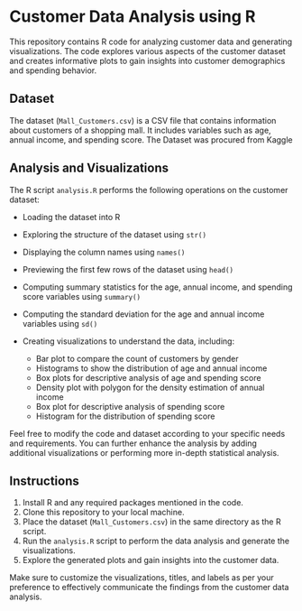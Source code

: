 # Customer Data Analysis using R

This repository contains R code for analyzing customer data and generating visualizations. The code explores various aspects of the customer dataset and creates informative plots to gain insights into customer demographics and spending behavior.

## Dataset

The dataset (`Mall_Customers.csv`) is a CSV file that contains information about customers of a shopping mall. It includes variables such as age, annual income, and spending score. The Dataset was procured from Kaggle

## Analysis and Visualizations

The R script `analysis.R` performs the following operations on the customer dataset:

- Loading the dataset into R
- Exploring the structure of the dataset using `str()`
- Displaying the column names using `names()`
- Previewing the first few rows of the dataset using `head()`
- Computing summary statistics for the age, annual income, and spending score variables using `summary()`
- Computing the standard deviation for the age and annual income variables using `sd()`
- Creating visualizations to understand the data, including:

  - Bar plot to compare the count of customers by gender
  - Histograms to show the distribution of age and annual income
  - Box plots for descriptive analysis of age and spending score
  - Density plot with polygon for the density estimation of annual income
  - Box plot for descriptive analysis of spending score
  - Histogram for the distribution of spending score

Feel free to modify the code and dataset according to your specific needs and requirements. You can further enhance the analysis by adding additional visualizations or performing more in-depth statistical analysis.

## Instructions

1. Install R and any required packages mentioned in the code.
2. Clone this repository to your local machine.
3. Place the dataset (`Mall_Customers.csv`) in the same directory as the R script.
4. Run the `analysis.R` script to perform the data analysis and generate the visualizations.
5. Explore the generated plots and gain insights into the customer data.

Make sure to customize the visualizations, titles, and labels as per your preference to effectively communicate the findings from the customer data analysis.
